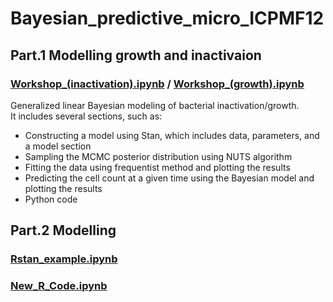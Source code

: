 # Bayesian_predictive_micro_ICPMF12

## Part.1 Modelling growth and inactivaion
### <a target="_blank" href="https://github.com/kento-koyama/bayesian_predictive_micro_ICPMF12/blob/main/Workshop_(inactivation).ipynb">Workshop_(inactivation).ipynb</a> / <a target="_blank" href="https://github.com/kento-koyama/bayesian_predictive_micro_ICPMF12/blob/main/Workshop_(growth).ipynb">Workshop_(growth).ipynb</a>

Generalized linear Bayesian modeling of bacterial inactivation/growth.<br>
It includes several sections, such as:<br>
<ul>
<li>Constructing a model using Stan, which includes data, parameters, and a model section
<li>Sampling the MCMC posterior distribution using NUTS algorithm
<li>Fitting the data using frequentist method and plotting the results
<li>Predicting the cell count at a given time using the Bayesian model and plotting the results
<li>Python code
</ul>


## Part.2 Modelling 
### <a target="_blank" href="https://github.com/kento-koyama/bayesian_predictive_micro_ICPMF12/blob/main/Rstan_example.ipynb">Rstan_example.ipynb</a>


### <a target="_blank" href="https://github.com/kento-koyama/bayesian_predictive_micro_ICPMF12/blob/main/New_R_Code.ipynb">New_R_Code.ipynb</a>
